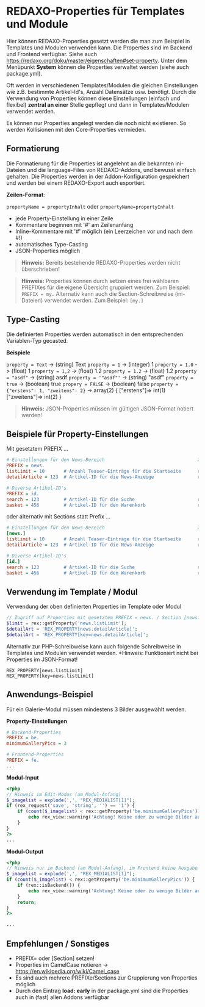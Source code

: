 
# REDAXO-Properties für Templates und Module

Hier können REDAXO-Properties gesetzt werden die man zum Beispiel in Templates und Modulen verwenden kann. Die Properties sind im Backend und Frontend verfügbar. Siehe auch https://redaxo.org/doku/master/eigenschaften#set-property.
Unter dem Menüpunkt **System** können die Properties verwaltet werden (siehe auch package.yml).

Oft werden in verschiedenen Templates/Modulen die gleichen Einstellungen wie z.B. bestimmte Artikel-Id's, Anzahl Datensätze usw. benötigt. Durch die Verwendung von Properties können diese Einstellungen (einfach und flexibel) **zentral an einer** Stelle gepflegt und dann in Templates/Modulen verwendet werden.

Es können nur Properties angelegt werden die noch nicht existieren. So werden Kollisionen mit den Core-Properties vermieden.

## Formatierung

Die Formatierung für die Properties ist angelehnt an die bekannten ini-Dateien und die language-Files von REDAXO-Addons, und bewusst einfach gehalten.
Die Properties werden in der Addon-Konfiguration gespeichert und werden bei einem REDAXO-Export auch exportiert.

**Zeilen-Format**:

`propertyName = propertyInhalt`
oder
`propertyName=propertyInhalt`

* jede Property-Einstellung in einer Zeile
* Kommentare beginnen mit '#' am Zeilenanfang
* Inline-Kommentare mit '#' möglich (ein Leerzeichen vor und nach dem #!)
* automatisches Type-Casting
* JSON-Properties möglich

> **Hinweis:**
Bereits bestehende REDAXO-Properties werden nicht überschrieben!

> **Hinweis:**
Properties können durch setzen eines frei wählbaren PREFIXes für die eigene Übersicht gruppiert werden.
Zum Beispiel: `PREFIX = my.`
Alternativ kann auch die Section-Schreibweise (ini-Dateien) verwendet werden.
Zum Beispiel: `[my.]`

## Type-Casting

Die definierten Properties werden automatisch in den entsprechenden Variablen-Typ gecasted.

**Beispiele**

`property = Text` -> (string) Text
`property = 1` -> (integer) 1
`property = 1.0` -> (float) 1
`property = 1,2` -> (float) 1.2
`property = 1.2` -> (float) 1.2
`property = "asdf"` -> (string) asdf
`property = '"asdf"'` -> (string) "asdf"
`property = true` -> (boolean) true
`propery = FALSE` -> (boolean) false
`property = {"erstens": 1, "zweitens": 2}` -> array(2) { ["erstens"]=> int(1) ["zweitens"]=> int(2) }

> **Hinweis:**
JSON-Properties müssen im gültigen JSON-Format notiert werden!

## Beispiele für Property-Einstellungen

Mit gesetztem PREFIX ...

```ini
# Einstellungen für den News-Bereich                                  Zugriff im Modul/Template
PREFIX = news.
listLimit = 10       # Anzahl Teaser-Einträge für die Startseite      rex::getProperty('news.listLimit')
detailArticle = 123  # Artikel-ID für die News-Anzeige                rex::getProperty('news.detailArticle')

# Diverse Artikel-ID's
PREFIX = id.
search = 123         # Artikel-ID für die Suche                       rex::getProperty('id.search')
basket = 456         # Artikel-ID für den Warenkorb                   rex::getProperty('id.basket')
```

oder alternativ mit Sections statt Prefix ...

```ini
# Einstellungen für den News-Bereich                                  Zugriff im Modul/Template
[news.]
listLimit = 10       # Anzahl Teaser-Einträge für die Startseite      rex::getProperty('news.listLimit')
detailArticle = 123  # Artikel-ID für die News-Anzeige                rex::getProperty('news.detailArticle')

# Diverse Artikel-ID's
[id.]
search = 123         # Artikel-ID für die Suche                       rex::getProperty('id.search')
basket = 456         # Artikel-ID für den Warenkorb                   rex::getProperty('id.basket')
```

## Verwendung im Template / Modul

Verwendung der oben definierten Properties im Template oder Modul

```php
// Zugriff auf Properties mit gesetztem PREFIX = news. / Section [news.]
$limit = rex::getProperty('news.listLimit');
$detailArt = 'REX_PROPERTY[news.detailArticle]';
$detailArt = 'REX_PROPERTY[key=news.detailArticle]';

```

Alternativ zur PHP-Schreibweise kann auch folgende Schreibweise in Templates und Modulen verwendet werden.
*Hinweis: Funktioniert nicht bei Properties im JSON-Format!

```
REX_PROPERTY[news.listLimit]
REX_PROPERTY[key=news.listLimit]
```

## Anwendungs-Beispiel

Für ein Galerie-Modul müssen mindestens 3 Bilder ausgewählt werden.

**Property-Einstellungen**

```ini
# Backend-Properties
PREFIX = be.
minimumGalleryPics = 3

# Frontend-Properties
PREFIX = fe.
...
```

**Modul-Input**

```php
<?php
// Hinweis im Edit-Modus (am Modul-Anfang)
$_imagelist = explode(',', "REX_MEDIALIST[1]");
if (rex_request('save', 'string', '') == '1') {
    if (count($_imagelist) < rex::getProperty('be.minimumGalleryPics')) {
        echo rex_view::warning('Achtung! Keine oder zu wenige Bilder ausgewählt (mind. ' . rex::getProperty('be.minimumGalleryPics') . ')! Es erfolgt keine Ausgabe!');
    }
}
?>
...
```

**Modul-Output**

```php
<?php
// Hinweis nur im Backend (am Modul-Anfang), im Frontend keine Ausgabe
$_imagelist = explode(',', "REX_MEDIALIST[1]");
if (count($_imagelist) < rex::getProperty('be.minimumGalleryPics')) {
    if (rex::isBackend()) {
        echo rex_view::warning('Achtung! Keine oder zu wenige Bilder ausgewählt (mind. ' . rex::getProperty('be.minimumGalleryPics') . ')! Es erfolgt keine Ausgabe!');
    }
    return;
}
?>

...
```

## Empfehlungen / Sonstiges

* PREFIX= oder [Section] setzen!
* Properties im CamelCase notieren -> https://en.wikipedia.org/wiki/Camel_case
* Es sind auch mehrere PREFIXe/Sections zur Gruppierung von Properties möglich
* Durch den Eintrag **load: early** in der package.yml sind die Properties auch in (fast) allen Addons verfügbar